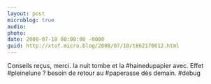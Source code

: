 ```yaml
---
layout: post
microblog: true
audio: 
photo: 
date: 2008-07-18 00:00:00 -0000
guid: http://xtof.micro.blog/2008/07/18/t862170612.html
---
```

Conseils reçus, merci. la nuit tombe et la #hainedupapier avec. Effet #pleinelune ? besoin de retour au #paperasse dès demain. #debug
